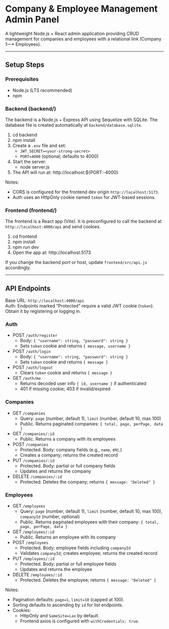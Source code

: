 # Company & Employee Management Admin Panel

A lightweight Node.js + React admin application providing CRUD management for companies and employees with a relational link (Company 1—* Employees).


---

## Setup Steps

### Prerequisites
- Node.js (LTS recommended)
- npm

### Backend (backend/)
The backend is a Node.js + Express API using Sequelize with SQLite. The database file is created automatically at `backend/database.sqlite`.

1. cd backend
2. npm install
3. Create a `.env` file and set:
   - `JWT_SECRET=<your-strong-secret>`
   - `PORT=4000` (optional; defaults to 4000)
4. Start the server:
   - node server.js
5. The API will run at: http://localhost:${PORT:-4000}

Notes:
- CORS is configured for the frontend dev origin `http://localhost:5173`.
- Auth uses an HttpOnly cookie named `token` for JWT-based sessions.

### Frontend (frontend/)
The frontend is a React app (Vite). It is preconfigured to call the backend at `http://localhost:4000/api` and send cookies.

1. cd frontend
2. npm install
3. npm run dev
4. Open the app at: http://localhost:5173

If you change the backend port or host, update `frontend/src/api.js` accordingly.

---

## API Endpoints

Base URL: `http://localhost:4000/api`  
Auth: Endpoints marked “Protected” require a valid JWT cookie (`token`). Obtain it by registering or logging in.

### Auth
- POST `/auth/register`
  - Body: `{ "username": string, "password": string }`
  - Sets `token` cookie and returns `{ message, username }`
- POST `/auth/login`
  - Body: `{ "username": string, "password": string }`
  - Sets `token` cookie and returns `{ message }`
- POST `/auth/logout`
  - Clears `token` cookie and returns `{ message }`
- GET `/auth/me`
  - Returns decoded user info `{ id, username }` if authenticated
  - 401 if missing cookie; 403 if invalid/expired

### Companies
- GET `/companies`
  - Query: `page` (number, default 1), `limit` (number, default 10, max 100)
  - Public. Returns paginated companies: `{ total, page, perPage, data }`
- GET `/companies/:id`
  - Public. Returns a company with its employees
- POST `/companies`
  - Protected. Body: company fields (e.g., `name`, etc.)
  - Creates a company; returns the created record
- PUT `/companies/:id`
  - Protected. Body: partial or full company fields
  - Updates and returns the company
- DELETE `/companies/:id`
  - Protected. Deletes the company; returns `{ message: "Deleted" }`

### Employees
- GET `/employees`
  - Query: `page` (number, default 1), `limit` (number, default 10, max 100), `companyId` (number, optional)
  - Public. Returns paginated employees with their company: `{ total, page, perPage, data }`
- GET `/employees/:id`
  - Public. Returns an employee with its company
- POST `/employees`
  - Protected. Body: employee fields including `companyId`
  - Validates `companyId`; creates employee; returns the created record
- PUT `/employees/:id`
  - Protected. Body: partial or full employee fields
  - Updates and returns the employee
- DELETE `/employees/:id`
  - Protected. Deletes the employee; returns `{ message: "Deleted" }`

Notes:
- Pagination defaults: `page=1`, `limit=10` (capped at 100).
- Sorting defaults to ascending by `id` for list endpoints.
- Cookies:
  - HttpOnly and `SameSite=Lax` by default.
  - Frontend axios is configured with `withCredentials: true`.


